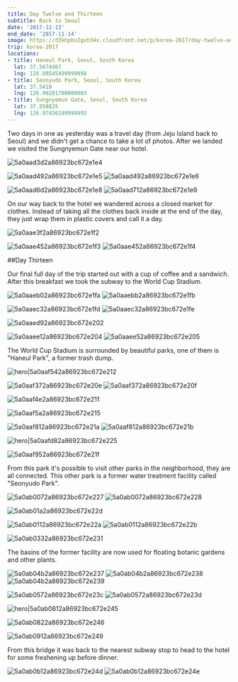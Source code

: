 ```yaml
---
title: Day Twelve and Thirteen
subtitle: Back to Seoul
date: '2017-11-13'
end_date: '2017-11-14'
image: https://d3khpbv2gxh34v.cloudfront.net/p/korea-2017/day-twelve-and-thirteen/5a0ab0cd2a86923bc672e251.jpg
trip: korea-2017
locations:
- title: Haneul Park, Seoul, South Korea
  lat: 37.5674467
  lng: 126.88545499999998
- title: Seonyudo Park, Seoul, South Korea
  lat: 37.5419
  lng: 126.90281700000003
- title: Sungnyemun Gate, Seoul, South Korea
  lat: 37.558825
  lng: 126.97436199999993
---
```


Two days in one as yesterday was a travel day (from Jeju Island back to Seoul) and we didn't get a chance to take a lot of photos. After we landed we visited the Sungnyemun Gate near our hotel.

![5a0aad3d2a86923bc672e1e4](https://d3khpbv2gxh34v.cloudfront.net/p/korea-2017/day-twelve-and-thirteen/5a0aad942a86923bc672e1ea.jpg "1.5")

![5a0aad492a86923bc672e1e5](https://d3khpbv2gxh34v.cloudfront.net/p/korea-2017/day-twelve-and-thirteen/5a0aad9b2a86923bc672e1eb.jpg "1.5")
![5a0aad492a86923bc672e1e6](https://d3khpbv2gxh34v.cloudfront.net/p/korea-2017/day-twelve-and-thirteen/5a0aadcd2a86923bc672e1ee.jpg "1.5")

![5a0aad6d2a86923bc672e1e8](https://d3khpbv2gxh34v.cloudfront.net/p/korea-2017/day-twelve-and-thirteen/5a0aaddd2a86923bc672e1ef.jpg "1.5")
![5a0aad712a86923bc672e1e9](https://d3khpbv2gxh34v.cloudfront.net/p/korea-2017/day-twelve-and-thirteen/5a0aadc82a86923bc672e1ec.jpg "1.5")

On our way back to the hotel we wandered across a closed market for clothes. Instead of taking all the clothes back inside at the end of the day, they just wrap them in plastic covers and call it a day.

![5a0aae3f2a86923bc672e1f2](https://d3khpbv2gxh34v.cloudfront.net/p/korea-2017/day-twelve-and-thirteen/5a0aae672a86923bc672e1f8.jpg "1.5")

![5a0aae452a86923bc672e1f3](https://d3khpbv2gxh34v.cloudfront.net/p/korea-2017/day-twelve-and-thirteen/5a0aae642a86923bc672e1f7.jpg "1.5")
![5a0aae452a86923bc672e1f4](https://d3khpbv2gxh34v.cloudfront.net/p/korea-2017/day-twelve-and-thirteen/5a0aae5d2a86923bc672e1f6.jpg "1.5")

##Day Thirteen

Our final full day of the trip started out with a cup of coffee and a sandwich. After this breakfast we took the subway to the World Cup Stadium.

![5a0aaeb02a86923bc672e1fa](https://d3khpbv2gxh34v.cloudfront.net/p/korea-2017/day-twelve-and-thirteen/5a0aaedd2a86923bc672e203.jpg "1.5")
![5a0aaebb2a86923bc672e1fb](https://d3khpbv2gxh34v.cloudfront.net/p/korea-2017/day-twelve-and-thirteen/5a0aaed62a86923bc672e201.jpg "1.5")

![5a0aaec32a86923bc672e1fd](https://d3khpbv2gxh34v.cloudfront.net/p/korea-2017/day-twelve-and-thirteen/5a0aaef22a86923bc672e206.jpg "1.5")
![5a0aaec32a86923bc672e1fe](https://d3khpbv2gxh34v.cloudfront.net/p/korea-2017/day-twelve-and-thirteen/5a0aaefe2a86923bc672e209.jpg "0.667")

![5a0aaed92a86923bc672e202](https://d3khpbv2gxh34v.cloudfront.net/p/korea-2017/day-twelve-and-thirteen/5a0aaf022a86923bc672e20a.jpg "1.5")

![5a0aaee12a86923bc672e204](https://d3khpbv2gxh34v.cloudfront.net/p/korea-2017/day-twelve-and-thirteen/5a0aaef42a86923bc672e207.jpg "1.5")
![5a0aaee52a86923bc672e205](https://d3khpbv2gxh34v.cloudfront.net/p/korea-2017/day-twelve-and-thirteen/5a0aaf1f2a86923bc672e20b.jpg "0.667")

The World Cup Stadium is surrounded by beautiful parks, one of them is "Haneul Park", a former trash dump.

![hero|5a0aaf542a86923bc672e212](https://d3khpbv2gxh34v.cloudfront.net/p/korea-2017/day-twelve-and-thirteen/5a0aaf542a86923bc672e212.jpg "1.5")

![5a0aaf372a86923bc672e20e](https://d3khpbv2gxh34v.cloudfront.net/p/korea-2017/day-twelve-and-thirteen/5a0aaf572a86923bc672e214.jpg "1.5")
![5a0aaf372a86923bc672e20f](https://d3khpbv2gxh34v.cloudfront.net/p/korea-2017/day-twelve-and-thirteen/5a0aaf6d2a86923bc672e216.jpg "1.5")

![5a0aaf4e2a86923bc672e211](https://d3khpbv2gxh34v.cloudfront.net/p/korea-2017/day-twelve-and-thirteen/5a0aaf802a86923bc672e219.jpg "1.5")

![5a0aaf5a2a86923bc672e215](https://d3khpbv2gxh34v.cloudfront.net/p/korea-2017/day-twelve-and-thirteen/5a0aaf792a86923bc672e218.jpg "1.5")

![5a0aaf812a86923bc672e21a](https://d3khpbv2gxh34v.cloudfront.net/p/korea-2017/day-twelve-and-thirteen/5a0aafc02a86923bc672e222.jpg "1.5")
![5a0aaf812a86923bc672e21b](https://d3khpbv2gxh34v.cloudfront.net/p/korea-2017/day-twelve-and-thirteen/5a0aafa82a86923bc672e220.jpg "1.5")

![hero|5a0aafd82a86923bc672e225](https://d3khpbv2gxh34v.cloudfront.net/p/korea-2017/day-twelve-and-thirteen/5a0aafd82a86923bc672e225.jpg "1.5")

![5a0aaf952a86923bc672e21f](https://d3khpbv2gxh34v.cloudfront.net/p/korea-2017/day-twelve-and-thirteen/5a0aafce2a86923bc672e224.jpg "1.5")

From this park it's possible to visit other parks in the neighborhood, they are all connected. This other park is a former water treatment facility called "Seonyudo Park".

![5a0ab0072a86923bc672e227](https://d3khpbv2gxh34v.cloudfront.net/p/korea-2017/day-twelve-and-thirteen/5a0ab02f2a86923bc672e22e.jpg "1.5")
![5a0ab0072a86923bc672e228](https://d3khpbv2gxh34v.cloudfront.net/p/korea-2017/day-twelve-and-thirteen/5a0ab0392a86923bc672e234.jpg "1.5")

![5a0ab01a2a86923bc672e22d](https://d3khpbv2gxh34v.cloudfront.net/p/korea-2017/day-twelve-and-thirteen/5a0ab0302a86923bc672e230.jpg "1.5")

![5a0ab0112a86923bc672e22a](https://d3khpbv2gxh34v.cloudfront.net/p/korea-2017/day-twelve-and-thirteen/5a0ab04e2a86923bc672e23a.jpg "1.5")
![5a0ab0112a86923bc672e22b](https://d3khpbv2gxh34v.cloudfront.net/p/korea-2017/day-twelve-and-thirteen/5a0ab0352a86923bc672e232.jpg "1.5")

![5a0ab0332a86923bc672e231](https://d3khpbv2gxh34v.cloudfront.net/p/korea-2017/day-twelve-and-thirteen/5a0ab0372a86923bc672e233.jpg "1.515")

The basins of the former facility are now used for floating botanic gardens and other plants.

![5a0ab04b2a86923bc672e237](https://d3khpbv2gxh34v.cloudfront.net/p/korea-2017/day-twelve-and-thirteen/5a0ab0602a86923bc672e241.jpg "1.5")
![5a0ab04b2a86923bc672e238](https://d3khpbv2gxh34v.cloudfront.net/p/korea-2017/day-twelve-and-thirteen/5a0ab0582a86923bc672e23e.jpg "1.5")
![5a0ab04b2a86923bc672e239](https://d3khpbv2gxh34v.cloudfront.net/p/korea-2017/day-twelve-and-thirteen/5a0ab0522a86923bc672e23b.jpg "1.5")

![5a0ab0572a86923bc672e23c](https://d3khpbv2gxh34v.cloudfront.net/p/korea-2017/day-twelve-and-thirteen/5a0ab0602a86923bc672e240.jpg "1.761")
![5a0ab0572a86923bc672e23d](https://d3khpbv2gxh34v.cloudfront.net/p/korea-2017/day-twelve-and-thirteen/5a0ab0672a86923bc672e242.jpg "1.5")

![hero|5a0ab0812a86923bc672e245](https://d3khpbv2gxh34v.cloudfront.net/p/korea-2017/day-twelve-and-thirteen/5a0ab0812a86923bc672e245.jpg "1.5")

![5a0ab0822a86923bc672e246](https://d3khpbv2gxh34v.cloudfront.net/p/korea-2017/day-twelve-and-thirteen/5a0ab08e2a86923bc672e247.jpg "1.5")

![5a0ab0912a86923bc672e249](https://d3khpbv2gxh34v.cloudfront.net/p/korea-2017/day-twelve-and-thirteen/5a0ab0962a86923bc672e24a.jpg "1.5")

From this bridge it was back to the nearest subway stop to head to the hotel for some freshening up before dinner.

![5a0ab0b12a86923bc672e24d](https://d3khpbv2gxh34v.cloudfront.net/p/korea-2017/day-twelve-and-thirteen/5a0ab0c12a86923bc672e250.jpg "1.5")
![5a0ab0b12a86923bc672e24e](https://d3khpbv2gxh34v.cloudfront.net/p/korea-2017/day-twelve-and-thirteen/5a0ab0bc2a86923bc672e24f.jpg "1.166")

